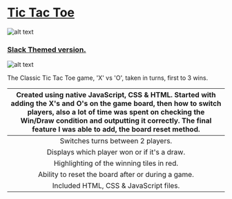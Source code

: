 # [Tic Tac Toe](https://ari-xb.github.io/Project-1-Tic-Tac-Toe/)

![alt text](https://cloud.githubusercontent.com/assets/21230662/23775365/79f7d62a-057c-11e7-92ab-056413c389f1.png "tic tac toe app screen shot")

### [Slack Themed version.](https://ari-xb.github.io/Project-1-Slack-Themed-Tic-tac-toe/)

![alt text](https://cloud.githubusercontent.com/assets/21230662/23775376/849af1fc-057c-11e7-9974-bf0379625d7d.png "Slack themed TTT")

The Classic Tic Tac Toe game, 'X' vs 'O', taken in turns, first to 3 wins.

| Created using native JavaScript, CSS & HTML. Started with adding the X's and O's on the game board, then how to switch players, also a lot of time was spent on checking the Win/Draw condition and outputting it correctly. The final feature I was able to add, the board reset method. |
| :------------------------------------:|
| Switches turns between 2 players. |
| Displays which player won or if it's a draw. |
| Highlighting of the winning tiles in red.  |
| Ability to reset the board after or during a game.|
| Included HTML, CSS & JavaScript files. |
